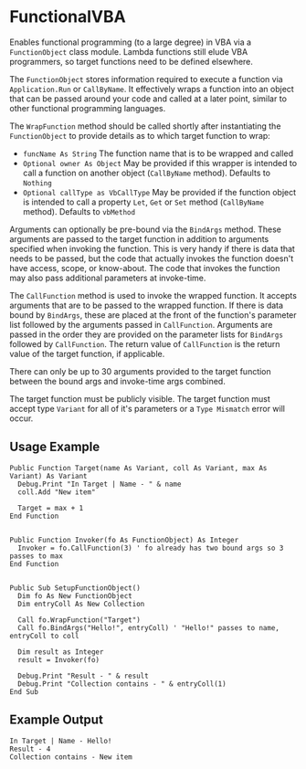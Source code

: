 # FunctionalVBA
Enables functional programming (to a large degree) in VBA via a `FunctionObject` class module. Lambda functions still elude VBA programmers, so target functions need to be defined elsewhere.

The `FunctionObject` stores information required to execute a function via `Application.Run` or `CallByName`. It effectively wraps a function into an object that can be passed around your code and called at a later point, similar to other functional programming languages.

The `WrapFunction` method should be called shortly after instantiating the `FunctionObject` to provide details as to which target function to wrap:
- `funcName As String` The function name that is to be wrapped and called
- `Optional owner As Object` May be provided if this wrapper is intended to call a function on another object (`CallByName` method). Defaults to `Nothing`
- `Optional callType as VbCallType` May be provided if the function object is intended to call a property `Let`, `Get` or `Set` method (`CallByName` method). Defaults to `vbMethod`

Arguments can optionally be pre-bound via the `BindArgs` method. These arguments are passed to the target function in addition to arguments specified when invoking the function. This is very handy if there is data that needs to be passed, but the code that actually invokes the function doesn't have access, scope, or know-about. The code that invokes the function may also pass additional parameters at invoke-time.

The `CallFunction` method is used to invoke the wrapped function. It accepts arguments that are to be passed to the wrapped function. If there is data bound by `BindArgs`, these are placed at the front of the function's parameter list followed by the arguments passed in `CallFunction`. Arguments are passed in the order they are provided on the parameter lists for `BindArgs` followed by `CallFunction`. The return value of `CallFunction` is the return value of the target function, if applicable.

There can only be up to 30 arguments provided to the target function between the bound args and invoke-time args combined.

The target function must be publicly visible. The target function must accept type `Variant` for all of it's parameters or a `Type Mismatch` error will occur.

## Usage Example
```VBA
Public Function Target(name As Variant, coll As Variant, max As Variant) As Variant
  Debug.Print "In Target | Name - " & name
  coll.Add "New item"
  
  Target = max + 1
End Function


Public Function Invoker(fo As FunctionObject) As Integer
  Invoker = fo.CallFunction(3) ' fo already has two bound args so 3 passes to max
End Function


Public Sub SetupFunctionObject()
  Dim fo As New FunctionObject
  Dim entryColl As New Collection
  
  Call fo.WrapFunction("Target")
  Call fo.BindArgs("Hello!", entryColl) ' "Hello!" passes to name, entryColl to coll
  
  Dim result as Integer
  result = Invoker(fo)
  
  Debug.Print "Result - " & result
  Debug.Print "Collection contains - " & entryColl(1)
End Sub
```
## Example Output
```
In Target | Name - Hello!
Result - 4
Collection contains - New item
```
